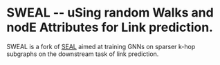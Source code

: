 SWEAL -- uSing random Walks and nodE Attributes for Link prediction.
===============================================================================

SWEAL is a fork of [SEAL](SEAL-OGB) aimed at training GNNs on sparser k-hop subgraphs on the downstream task of link prediction.
